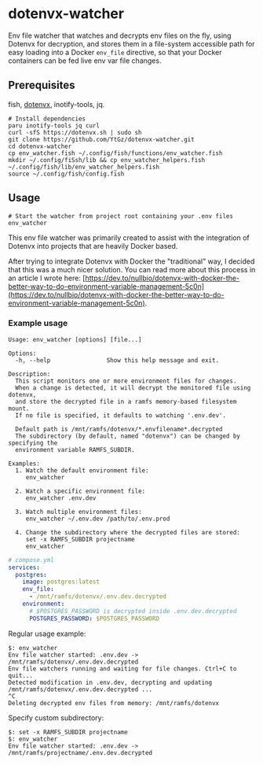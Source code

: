 # dotenvx-watcher

Env file watcher that watches and decrypts env files on the fly, using Dotenvx for decryption, and stores them in a file-system accessible path for easy loading into a Docker `env_file` directive, so that your Docker containers can be fed live env var file changes.

## Prerequisites

fish, [dotenvx](https://github.com/dotenvx/dotenvx), inotify-tools, jq.

```shell
# Install dependencies
paru inotify-tools jq curl
curl -sfS https://dotenvx.sh | sudo sh
git clone https://github.com/YtGz/dotenvx-watcher.git
cd dotenvx-watcher
cp env_watcher.fish ~/.config/fish/functions/env_watcher.fish
mkdir ~/.config/fiSsh/lib && cp env_watcher_helpers.fish ~/.config/fish/lib/env_watcher_helpers.fish
source ~/.config/fish/config.fish
```

## Usage

```shell
# Start the watcher from project root containing your .env files
env_watcher
```

This env file watcher was primarily created to assist with the integration of Dotenvx into projects that are heavily Docker based.

After trying to integrate Dotenvx with Docker the "traditional" way, I decided that this was a much nicer solution. You can read more about this process in an article I wrote here: [https://dev.to/nullbio/dotenvx-with-docker-the-better-way-to-do-environment-variable-management-5c0n](https://dev.to/nullbio/dotenvx-with-docker-the-better-way-to-do-environment-variable-management-5c0n).

### Example usage

```
Usage: env_watcher [options] [file...]

Options:
  -h, --help                Show this help message and exit.

Description:
  This script monitors one or more environment files for changes.
  When a change is detected, it will decrypt the monitored file using dotenvx,
  and store the decrypted file in a ramfs memory-based filesystem mount.
  If no file is specified, it defaults to watching '.env.dev'.

  Default path is /mnt/ramfs/dotenvx/*.envfilename*.decrypted
  The subdirectory (by default, named "dotenvx") can be changed by specifying the
  environment variable RAMFS_SUBDIR.

Examples:
  1. Watch the default environment file:
     env_watcher

  2. Watch a specific environment file:
     env_watcher .env.dev

  3. Watch multiple environment files:
     env_watcher ~/.env.dev /path/to/.env.prod

  4. Change the subdirectory where the decrypted files are stored:
     set -x RAMFS_SUBDIR projectname
     env_watcher
```

```yaml
# compose.yml
services:
  postgres:
    image: postgres:latest
    env_file:
      - /mnt/ramfs/dotenvx/.env.dev.decrypted
    environment:
      # $POSTGRES_PASSWORD is decrypted inside .env.dev.decrypted
      POSTGRES_PASSWORD: $POSTGRES_PASSWORD
```

Regular usage example:

```
$: env_watcher
Env file watcher started: .env.dev -> /mnt/ramfs/dotenvx/.env.dev.decrypted
Env file watchers running and waiting for file changes. Ctrl+C to quit...
Detected modification in .env.dev, decrypting and updating /mnt/ramfs/dotenvx/.env.dev.decrypted ...
^C
Deleting decrypted env files from memory: /mnt/ramfs/dotenvx
```

Specify custom subdirectory:

```console
$: set -x RAMFS_SUBDIR projectname
$: env_watcher
Env file watcher started: .env.dev -> /mnt/ramfs/projectname/.env.dev.decrypted
```
